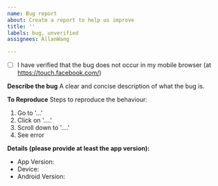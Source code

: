 ```yaml
---
name: Bug report
about: Create a report to help us improve
title: ''
labels: bug, unverified
assignees: AllanWang

---
```


- [ ] I have verified that the bug does not occur in my mobile browser (at https://touch.facebook.com/)

**Describe the bug**
A clear and concise description of what the bug is.

**To Reproduce**
Steps to reproduce the behaviour:
1. Go to '...'
2. Click on '....'
3. Scroll down to '....'
4. See error

**Details (please provide at least the app version):**
 - App Version:
 - Device: 
 - Android Version:
